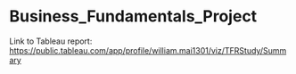 # Business_Fundamentals_Project

Link to Tableau report: https://public.tableau.com/app/profile/william.mai1301/viz/TFRStudy/Summary
